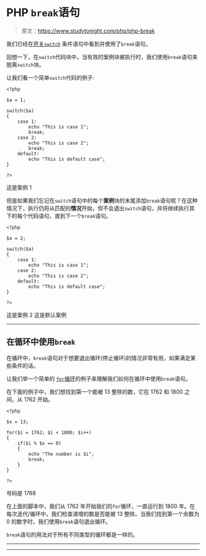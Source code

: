 # PHP `break`语句

> 原文：<https://www.studytonight.com/php/php-break>

我们已经在[开关`switch`](php-switch-statement) 条件语句中看到并使用了`break`语句。

回想一下，在`switch`代码块中，当有效的案例块被执行时，我们使用`break`语句来脱离`switch`块。

让我们看一个简单`switch`代码的例子:

```
<?php

$a = 1;

switch($a)
{
    case 1:
        echo "This is case 1";
        break;
    case 2:
        echo "This is case 2";
        break;
    default:
        echo "This is default case";
}

?>
```

这是案例 1

但是如果我们忘记在`switch`语句中的每个**案例**块的末尾添加`break`语句呢？在这种情况下，执行仍将从匹配的**情况**开始，但不会退出`switch`语句，并将继续执行其下的每个代码语句，直到下一个`break`语句。

```
<?php

$a = 2;

switch($a)
{
    case 1:
        echo "This is case 1";
    case 2:
        echo "This is case 2";
    default:
        echo "This is default case";
}

?>
```

这是案例 2 这是默认案例

* * *

## 在循环中使用`break`

在循环中，`break`语句对于想要退出循环(停止循环)的情况非常有用，如果满足某些条件的话。

让我们举一个简单的 [`for`循环](php-for-and-foreach-loop )的例子来理解我们如何在循环中使用`break`语句。

在下面的例子中，我们想找到第一个能被 13 整除的数，它在 1762 和 1800 之间，从 1762 开始。

```
<?php

$x = 13;

for($i = 1762; $i < 1800; $i++)
{
    if($i % $x == 0) 
    {
        echo "The number is $i";
        break;
    }
}

?>
```

号码是 1768

在上面的脚本中，我们从 1762 年开始我们的`for`循环，一直运行到 1800 年。在每次迭代/循环中，我们检查递增的数是否能被 13 整除。当我们找到第一个余数为 0 的数字时，我们使用`break`语句退出循环。

`break`语句的用法对于所有不同类型的循环都是一样的。

* * *

* * *